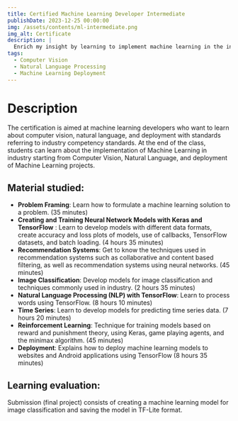 ```yaml
---
title: Certified Machine Learning Developer Intermediate
publishDate: 2023-12-25 00:00:00
img: /assets/contents/ml-intermediate.png
img_alt: Certificate
description: |
  Enrich my insight by learning to implement machine learning in the industrial scope.
tags:
  - Computer Vision
  - Natural Language Processing
  - Machine Learning Deployment
---
```

# Description
The certification is aimed at machine learning developers who want to learn about computer vision, natural language, and deployment with standards referring to industry competency standards. At the end of the class, students can learn about the implementation of Machine Learning in industry starting from Computer Vision, Natural Language, and deployment of Machine Learning projects.

## Material studied:

- **Problem Framing**: Learn how to formulate a machine learning solution to a problem. (35 minutes)
- **Creating and Training Neural Network Models with Keras and TensorFlow** : Learn to develop models with different data formats, create accuracy and loss plots of models, use of callbacks, TensorFlow datasets, and batch loading. (4 hours 35 minutes)
- **Recommendation Systems**: Get to know the techniques used in recommendation systems such as collaborative and content based filtering, as well as recommendation systems using neural networks. (45 minutes)
- **Image Classification**: Develop models for image classification and techniques commonly used in industry. (2 hours 35 minutes)
- **Natural Language Processing (NLP) with TensorFlow**: Learn to process words using TensorFlow. (8 hours 10 minutes)
- **Time Series**: Learn to develop models for predicting time series data. (7 hours 20 minutes)
- **Reinforcement Learning**: Technique for training models based on reward and punishment theory, using Keras, game playing agents, and the minimax algorithm. (45 minutes)
- **Deployment**: Explains how to deploy machine learning models to websites and Android applications using TensorFlow (8 hours 35 minutes)

## Learning evaluation: 

Submission (final project) consists of creating a machine learning model for image classification and saving the model in TF-Lite format.
